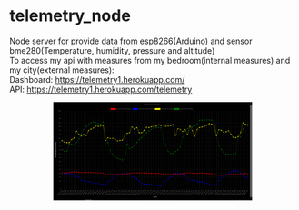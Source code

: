 # telemetry_node
Node server for provide data from esp8266(Arduino) and sensor bme280(Temperature, humidity, pressure and altitude) <br>
To access my api with measures from my bedroom(internal measures) and my city(external measures): <br>
Dashboard: https://telemetry1.herokuapp.com/ <br>
API: https://telemetry1.herokuapp.com/telemetry <br>

<p align="center">
  <img src="https://github.com/vsmon/telemetry_node/blob/master/src/assets/images/screenshot.PNG" width="350" alt="accessibility text">
</p>
